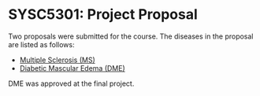 # SYSC5301: Project Proposal

Two proposals were submitted for the course. 
The diseases in the proposal are listed as follows:
 - [Multiple  Sclerosis  (MS)](https://github.com/AbdulMutakabbir/SYSC5301-data-science-for-biomedical-engineering/blob/project/docs/proposal/ELG6131_SYSC5301_Project_Proposal_Mutakabbir_Nusrat.pdf)
 - [Diabetic Mascular Edema (DME)](https://github.com/AbdulMutakabbir/SYSC5301-data-science-for-biomedical-engineering/blob/project/docs/proposal/ELG6131_SYSC5301_Project_Proposal_Mutakabbir_Nusrat_v2.pdf)

 DME was approved at the final project.